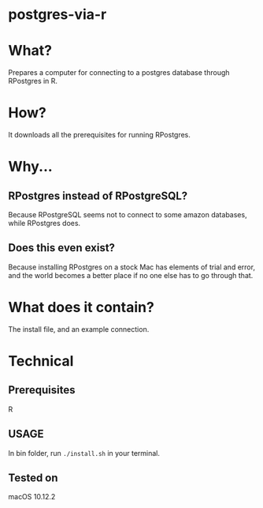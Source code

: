 # postgres-via-r
# What?
Prepares a computer for connecting to a postgres database through RPostgres in
R.

# How?
It downloads all the prerequisites for running RPostgres.

# Why...
## RPostgres instead of RPostgreSQL?
Because RPostgreSQL seems not to connect to some amazon databases, while RPostgres does.
## Does this even exist?
Because installing RPostgres on a stock Mac has elements of trial and error, and the world becomes a better place if no one else has to go through that.

# What does it contain?
The install file, and an example connection.

# Technical 

## Prerequisites
R

## USAGE
In bin folder, run `./install.sh` in your terminal.

## Tested on
macOS 10.12.2
